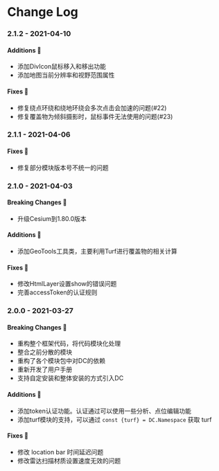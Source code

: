 # Change Log

### 2.1.2 - 2021-04-10

#### Additions 🎉

- 添加DivIcon鼠标移入和移出功能
- 添加地图当前分辨率和视野范围属性

#### Fixes 🔧

- 修复绕点环绕和绕地环绕会多次点击会加速的问题(#22)
- 修复覆盖物为倾斜摄影时，鼠标事件无法使用的问题(#23)

### 2.1.1 - 2021-04-06

#### Fixes 🔧

- 修复部分模块版本号不统一的问题

### 2.1.0 - 2021-04-03

#### Breaking Changes 📣

- 升级Cesium到1.80.0版本

#### Additions 🎉

- 添加GeoTools工具类，主要利用Turf进行覆盖物的相关计算

#### Fixes 🔧

- 修改HtmlLayer设置show的错误问题
- 完善accessToken的认证规则

### 2.0.0 - 2021-03-27

#### Breaking Changes 📣

- 重构整个框架代码，将代码模块化处理
- 整合之前分散的模块
- 重构了各个模块包中对DC的依赖
- 重新开发了用户手册
- 支持自定安装和整体安装的方式引入DC

#### Additions 🎉

- 添加token认证功能。认证通过可以使用一些分析、点位编辑功能
- 添加turf模块的支持，可以通过 `const {turf} = DC.Namespace` 获取 turf

#### Fixes 🔧

- 修改 location bar 时间延迟问题
- 修改雷达扫描材质设置速度无效的问题
